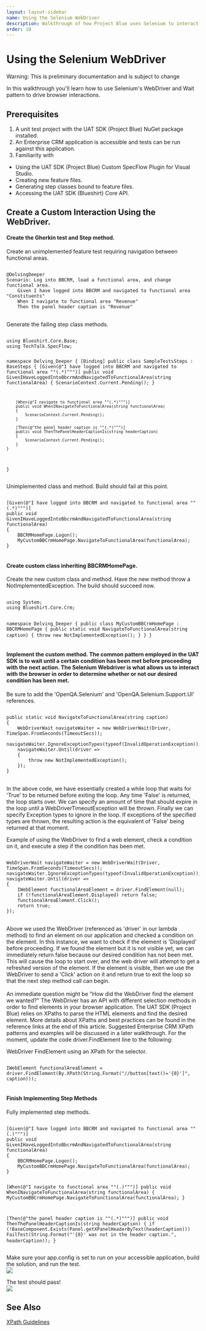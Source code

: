 ```yaml
---
layout: layout-sidebar
name: Using the Selenium WebDriver
description: Walkthrough of how Project Blue uses Selenium to interact with the UI.
order: 10
---
```


# Using the Selenium WebDriver

<p class="alert alert-warning">Warning: This is preliminary documentation and is subject to change</p>

In this walkthrough you'll learn how to use Selenium's WebDriver and Wait pattern to drive browser interactions.

## Prerequisites

1. A unit test project with the UAT SDK (Project Blue) NuGet package installed.
2. An Enterprise CRM application is accessible and tests can be run against this application.
3. Familiarity with
 * Using the UAT SDK (Project Blue) Custom SpecFlow Plugin for Visual Studio.
 * Creating new feature files.
 * Generating step classes bound to feature files.
 * Accessing the UAT SDK (Blueshirt) Core API.

## Create a Custom Interaction Using the WebDriver.

#### Create the Gherkin test and Step method.

<div class="codeSnippetContainerTabs"><div class="codeSnippetContainerTabSingle">Create an unimplemented feature test requiring navigation between functional areas.  </div></div><pre><code class="language-gherkin">
@DelvingDeeper
Scenario: Log into BBCRM, load a functional area, and change functional area.
	Given I have logged into BBCRM and navigated to functional area "Constituents"
	When I navigate to functional area "Revenue"
	Then the panel header caption is "Revenue"
</code>
</pre>

<div class="codeSnippetContainerTabs"><div class="codeSnippetContainerTabSingle">Generate the failing step class methods.</div></div><pre><code class="language-csharp">
using Blueshirt.Core.Base;
using TechTalk.SpecFlow;

namespace Delving_Deeper
{
    [Binding]
    public class SampleTestsSteps : BaseSteps
    {
        [Given(@"I have logged into BBCRM and navigated to functional area ""(.*)""")]
        public void GivenIHaveLoggedIntoBbcrmAndNavigatedToFunctionalArea(string functionalArea)
        {
            ScenarioContext.Current.Pending();
        }

        [When(@"I navigate to functional area ""(.*)""")]
        public void WhenINavigateToFunctionalArea(string functionalArea)
        {
            ScenarioContext.Current.Pending();
        }

        [Then(@"the panel header caption is ""(.*)""")]
        public void ThenThePanelHeaderCaptionIs(string headerCaption)
        {
            ScenarioContext.Current.Pending();
        }
    }
}
</code>
</pre>

<div class="codeSnippetContainerTabs"><div class="codeSnippetContainerTabSingle">Unimplemented class and method.  Build should fail at this point.</div></div><pre><code class="language-csharp">
[Given(@"I have logged into BBCRM and navigated to functional area ""(.*)""")]
public void GivenIHaveLoggedIntoBbcrmAndNavigatedToFunctionalArea(string functionalArea)
{
    BBCRMHomePage.Logon();
    MyCustomBBCrmHomePage.NavigateToFunctionalArea(functionalArea);
}
</code>
</pre>
    
#### Create custom class inheriting BBCRMHomePage.

<div class="codeSnippetContainerTabs"><div class="codeSnippetContainerTabSingle">Create the new custom class and method. Have the new method throw a NotImplementedException. The build should succeed now.</div></div><pre><code class="language-csharp">
using System;
using Blueshirt.Core.Crm;

namespace Delving_Deeper
{
    public class MyCustomBBCrmHomePage : BBCRMHomePage
    {
        public static void NavigateToFunctionalArea(string caption)
        {
            throw new NotImplementedException();
        }
    }
}
</code>
</pre>

#### Implement the custom method. The common pattern employed in the UAT SDK is to wait until a certain condition has been met before proceeding with the next action. The Selenium Webdriver is what allows us to interact with the browser in order to determine whether or not our desired condition has been met.
<div class="codeSnippetContainerTabs"><div class="codeSnippetContainerTabSingle">Be sure to add the 'OpenQA.Selenium' and 'OpenQA.Selenium.Support.UI' references.</div></div><pre><code class="language-csharp">
public static void NavigateToFunctionalArea(string caption)
{
    WebDriverWait navigateWaiter = new WebDriverWait(Driver, TimeSpan.FromSeconds(TimeoutSecs));
    navigateWaiter.IgnoreExceptionTypes(typeof(InvalidOperationException));
    navigateWaiter.Until(driver =>
    {
        throw new NotImplementedException();
    });
}
</code>
</pre>

In the above code, we have essentially created a while loop that waits for 'True' to be returned before exiting the loop. Any time 'False' is returned, the loop starts over. We can specify an amount of time that should expire in the loop until a WebDriverTimeoutException will be thrown. Finally we can specify Exception types to ignore in the loop. If exceptions of the specified types are thrown, the resulting action is the equivalent of 'False' being returned at that moment.

<div class="codeSnippetContainerTabs"><div class="codeSnippetContainerTabSingle">Example of using the WebDriver to find a web element, check a condition on it, and execute a step if the condition has been met.</div></div><pre><code class="language-csharp">
WebDriverWait navigateWaiter = new WebDriverWait(Driver, TimeSpan.FromSeconds(TimeoutSecs));
navigateWaiter.IgnoreExceptionTypes(typeof(InvalidOperationException));
navigateWaiter.Until(driver =>
{
    IWebElement functionalAreaElement = driver.FindElement(null);
    if (!functionalAreaElement.Displayed) return false;
    functionalAreaElement.Click();
    return true;
});
</code>
</pre>

Above we used the WebDriver (referenced as 'driver' in our lambda method) to find an element on our application and checked a condition on the element. In this instance, we want to check if the element is 'Displayed' before proceeding. If we found the element but it is not visible yet, we can immediately return false because our desired condition has not been met. This will cause the loop to start over, and the web driver will attempt to get a refreshed version of the element. If the element is visible, then we use the WebDriver to send a 'Click' action on it and return true to exit the loop so that the next step method call can begin.  
<br>
An immediate question might be "How did the WebDriver find the element we wanted?" The WebDriver has an API with different selection methods in order to find elements in your browser application. The UAT SDK (Project Blue) relies on XPaths to parse the HTML elements and find the desired element. More details about XPaths and best practices can be found in the reference links at the end of this article. Suggested Enterprise CRM XPath patterns and examples will be discussed in a later walkthrough. For the moment, update the code driver.FindElement line to the following:

<div class="codeSnippetContainerTabs"><div class="codeSnippetContainerTabSingle">WebDriver FindElement using an XPath for the selector.</div></div><pre><code class="language-csharp">
IWebElement functionalAreaElement = driver.FindElement(By.XPath(String.Format("//button[text()='{0}']", caption)));
</code>
</pre>

#### Finish Implementing Step Methods

<div class="codeSnippetContainerTabs"><div class="codeSnippetContainerTabSingle">Fully implemented step methods.</div></div><pre><code class="language-csharp">
[Given(@"I have logged into BBCRM and navigated to functional area ""(.)""")]
public void GivenIHaveLoggedIntoBbcrmAndNavigatedToFunctionalArea(string functionalArea)
{
    BBCRMHomePage.Logon();
    MyCustomBBCrmHomePage.NavigateToFunctionalArea(functionalArea);
}

[When(@"I navigate to functional area ""(.)""")]
public void WhenINavigateToFunctionalArea(string functionalArea)
{
    MyCustomBBCrmHomePage.NavigateToFunctionalArea(functionalArea);
}

[Then(@"the panel header caption is ""(.*)""")]
public void ThenThePanelHeaderCaptionIs(string headerCaption)
{
    if (!BaseComponent.Exists(Panel.getXPanelHeaderByText(headerCaption))) 
        FailTest(String.Format("'{0}' was not in the header caption.", headerCaption));
}
</code>
</pre>

Make sure your app.config is set to run on your accessible application, build the solution, and run the test.  
![](/assets/img/Selenium/RunSelectedTests.PNG)

The test should pass!  
![](/assets/img/Selenium/SelectedTestsPass.PNG)
    
## See Also

[XPath Guidelines]({{stache.config.blue_walkthroughs_201_xpaths}})

